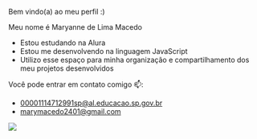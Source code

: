Bem vindo(a) ao meu perfil :)

Meu nome é Maryanne de Lima Macedo

* Estou estudando na Alura
* Estou me desenvolvendo na linguagem JavaScript
* Utilizo esse espaço para minha organização e compartilhamento dos meu projetos desenvolvidos

Você pode entrar em contato comigo 📫:

* 00001114712991sp@al.educacao.sp.gov.br
* marymacedo2401@gmail.com

![](https://media1.tenor.com/m/SsNMuUSuD44AAAAC/reading-books.gif)
